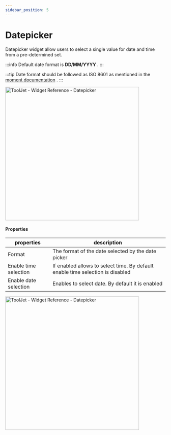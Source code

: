 ```yaml
---
sidebar_position: 5
---
```


# Datepicker

Datepicker widget allow users to select a single value for date and time from a pre-determined set.

:::info
Default date format is **DD/MM/YYYY** .
:::

:::tip
Date format should be followed as ISO 8601 as mentioned in the [moment documentation](https://momentjs.com/docs/) .
:::

<img class="screenshot-full" src="/img/widgets/datepicker/datepicker.gif" alt="ToolJet - Widget Reference - Datepicker" height="420"/>


#### Properties

| properties      | description |
| ----------- | ----------- |
| Format | The format of the date selected by the date picker |
| Enable time selection | If enabled allows to select time. By default enable time selection is disabled |
| Enable date selection | Enables to select date. By default it is enabled  |


<img class="screenshot-full" src="/img/widgets/datepicker/datepicker-format.gif" alt="ToolJet - Widget Reference - Datepicker" height="420"/>